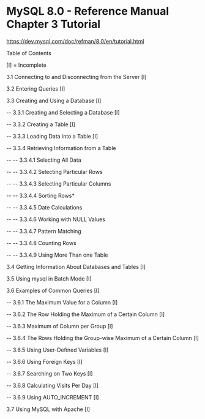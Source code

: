 # MySQL 8.0 - Reference Manual Chapter 3 Tutorial
https://dev.mysql.com/doc/refman/8.0/en/tutorial.html

Table of Contents

[I] = Incomplete

3.1 Connecting to and Disconnecting from the Server [I]

3.2 Entering Queries [I]

3.3 Creating and Using a Database [I]

-- 3.3.1 Creating and Selecting a Database [I]

-- 3.3.2 Creating a Table [I]

-- 3.3.3 Loading Data into a Table [I]

-- 3.3.4 Retrieving Information from a Table

-- -- 3.3.4.1 Selecting All Data

-- -- 3.3.4.2 Selecting Particular Rows

-- -- 3.3.4.3 Selecting Particular Columns

-- -- 3.3.4.4 Sorting Rows*

-- -- 3.3.4.5 Date Calculations

-- -- 3.3.4.6 Working with NULL Values

-- -- 3.3.4.7 Pattern Matching

-- -- 3.3.4.8 Counting Rows

-- -- 3.3.4.9 Using More Than one Table

3.4 Getting Information About Databases and Tables [I]

3.5 Using mysql in Batch Mode [I]

3.6 Examples of Common Queries [I]

-- 3.6.1 The Maximum Value for a Column [I]

-- 3.6.2 The Row Holding the Maximum of a Certain Column [I]

-- 3.6.3 Maximum of Column per Group [I]

-- 3.6.4 The Rows Holding the Group-wise Maximum of a Certain Column [I]

-- 3.6.5 Using User-Defined Variables [I]

-- 3.6.6 Using Foreign Keys [I]

-- 3.6.7 Searching on Two Keys [I]

-- 3.6.8 Calculating Visits Per Day [I]

-- 3.6.9 Using AUTO_INCREMENT [I]

3.7 Using MySQL with Apache [I]
